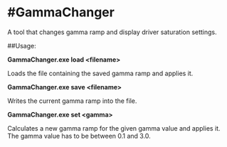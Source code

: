 #GammaChanger
============

A tool that changes gamma ramp and display driver saturation settings.

##Usage:

**GammaChanger.exe load \<filename\>**

Loads the file containing the saved gamma ramp and applies it.

**GammaChanger.exe save \<filename\>**

Writes the current gamma ramp into the file.

**GammaChanger.exe set \<gamma\>**

Calculates a new gamma ramp for the given gamma value and applies it. The gamma value has to be between 0.1 and 3.0.
